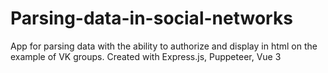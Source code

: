 # Parsing-data-in-social-networks
App for parsing data with the ability to authorize and display in html on the example of VK groups. Created with Express.js, Puppeteer, Vue 3

